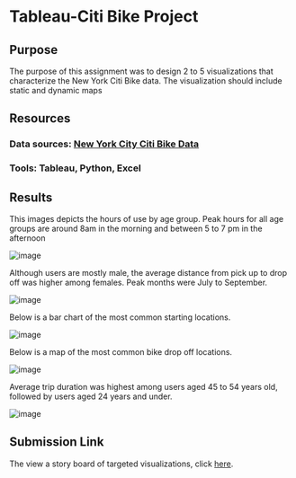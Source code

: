 # Tableau-Citi Bike Project

## Purpose  

The purpose of this assignment was to design 2 to 5 visualizations that characterize the New York Citi Bike data. The visualization should include static and dynamic maps

## Resources

### Data sources: [New York City Citi Bike Data](https://ride.citibikenyc.com/system-data)

### Tools: Tableau, Python, Excel

## Results  

This images depicts the hours of use by age group. Peak hours for all age groups are around 8am in the morning and between 5 to 7 pm in the afternoon

![image](https://user-images.githubusercontent.com/82011523/139791258-ece96c9d-1e10-403e-a739-1f364f3842e8.png)

Although users are mostly male, the average distance from pick up to drop off was higher among females. Peak months were July to September.

![image](https://user-images.githubusercontent.com/82011523/139791549-d5820fd4-0f9d-4858-bbc2-22688a7fcee8.png)

Below is a bar chart of the most common starting locations.

![image](https://user-images.githubusercontent.com/82011523/139791974-e401816b-e525-47dd-9706-15b0403222d2.png)

Below is a map of the most common bike drop off locations.

![image](https://user-images.githubusercontent.com/82011523/139791677-a5244ed2-621b-48c0-97e8-4354efc6ce04.png)

Average trip duration was highest among users aged 45 to 54 years old, followed by users aged 24 years and under.

![image](https://user-images.githubusercontent.com/82011523/139791813-1a0b19b6-b676-43d6-9421-5f5d4496e029.png)


## Submission Link 

The view a story board of targeted visualizations, click [here](https://public.tableau.com/app/profile/raheem.paxton/viz/BikeHW_16352065379080/Story6).
